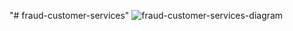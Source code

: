 "# fraud-customer-services" 
![fraud-customer-services-diagram](https://user-images.githubusercontent.com/17886340/144255372-e6ae2ed4-6c86-4681-bbcf-9fe7744d55df.png)
